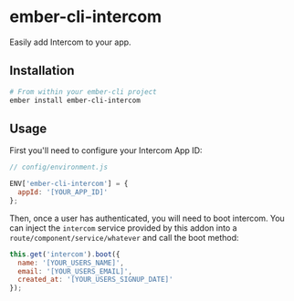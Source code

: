 # ember-cli-intercom

Easily add Intercom to your app.

## Installation

```bash
# From within your ember-cli project
ember install ember-cli-intercom
```

## Usage

First you'll need to configure your Intercom App ID:

```javascript
// config/environment.js

ENV['ember-cli-intercom'] = {
  appId: '[YOUR_APP_ID]'
};
```

Then, once a user has authenticated, you will need to boot intercom. You can inject the `intercom` service provided by this addon into a `route/component/service/whatever` and call the boot method:

```javascript
this.get('intercom').boot({
  name: '[YOUR_USERS_NAME]',
  email: '[YOUR_USERS_EMAIL]',
  created_at: '[YOUR_USERS_SIGNUP_DATE]'
});
```
